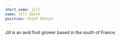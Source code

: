 ```yaml
---
short_name: jill
name: Jill Smith
position: Chief Editor
---
```


Jill is an avid fruit grower based in the south of France.